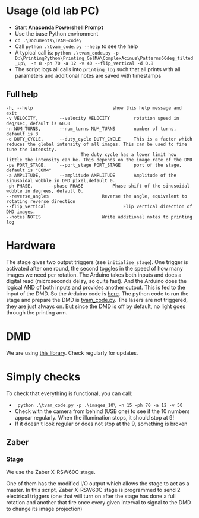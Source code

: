 # Usage (old lab PC)
* Start **Anaconda Powershell Prompt**
* Use the base Python environment
* `cd .\Documents\TVAM-code\`
* Call `python .\tvam_code.py --help` to see the help
* A typical call is: `python .\tvam_code.py -p D:\PrintingPython\Printing_GelMA\ComplexAcinus\Patterns60deg_tilted_up\  -n 8 -ph 70 -a 12 -v 40 --flip_vertical -d 0.8`
* The script logs all calls into `printing_log` such that all prints with all parameters and additional notes are saved with timestamps

## Full help
```
-h, --help            					show this help message and exit
-v VELOCITY, 		--velocity VELOCITY  		rotation speed in deg/sec, default is 60.0
-n NUM_TURNS, 		--num_turns NUM_TURNS 		number of turns, default is 3
-d DUTY_CYCLE, 		--duty_cycle DUTY_CYCLE 	This is a factor which reduces the global intensity of all images. This can be used to fine tune the intensity.
							The duty cycle has a lower limit how little the intensity can be. This depends on the image rate of the DMD
-ps PORT_STAGE, 	--port_stage PORT_STAGE 	port of the stage, default is "COM4"
-a AMPLITUDE, 		--amplitude AMPLITUDE 		Amplitude of the sinusoidal wobble in DMD pixel,default 0.
-ph PHASE, 		--phase PHASE 			Phase shift of the sinusoidal wobble in degrees, default 0.
--reverse_angles  					Reverse the angle, equivalent to rotating reverse direction
--flip_vertical       				        Flip vertical direction of DMD images.
--notes NOTES    					Write additional notes to printing log  
```

# Hardware
The stage gives two output triggers (see `initialize_stage`). 
One trigger is activated after one round, the second toggles in the speed of how many images we need per rotation.
The Arduino takes both inputs and does a digital read (microseconds delay, so quite fast). 
And the Arduino does the logical AND of both inputs and provides another output.
This is fed to the input of the DMD.
So the Arduino code is [here](arduino_io_board_code/arduino_io_board_code.ino). 
The python code to run the stage and prepare the DMD is [tvam_code.py](tvam_code.py).
The lasers are not triggered, they are just always on. But since the DMD is off by default, no light goes through the printing arm.


# DMD
We are using [this library](https://github.com/wavefrontshaping/ALP4lib). Check regularly for updates. 


# Simply checks
To check that everything is functional, you can call:
* ` python .\tvam_code.py -p .\images_10\ -n 15 -ph 70 -a 12 -v 50`
* Check with the camera from behind (USB one) to see if the 10 numbers appear regularly. When the illumination stops, it should stop at 9!
* If it doesn't look regular or does not stop at the 9, something is broken


## Zaber
### Stage
We use the Zaber X-RSW60C stage.

One of them has the modified I/O output which allows the stage to act as a master.
In this script, Zaber X-RSW60C stage is programmed to send 2 electrical triggers
(one that will turn on after the stage has done a full rotation and another that
fire once every given interval to signal to the DMD to change its image projection)








